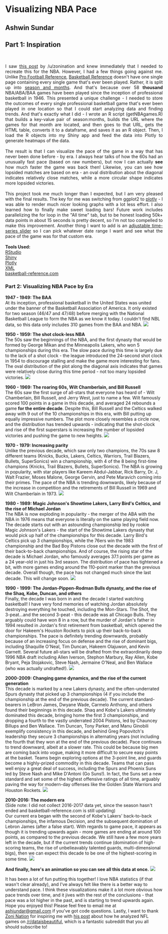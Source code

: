 # Visualizing NBA Pace
## Ashwin Sundar
## Part 1: Inspiration
<br>
<p align='justify'>
I saw <a href = "https://www.reddit.com/r/dataisbeautiful/comments/61rl0r/the_resulting_scores_of_15741_american_football/">this post</a> by /u/zonination and knew immediately that I needed to recreate this for the NBA. However, I had a few things going against me. Unlike <a href = 'http://www.pro-football-reference.com/boxscores/game-scores.htm'>Pro Football Reference</a>, <a href = 'http://www.basketball-reference.com'>Basketball Reference</a> doesn't have one single page containing every single game that's ever been played. Rather, it is split up into <a href = "http://www.basketball-reference.com/leagues/">season and months</a>. And that's because over 58 <b>thousand</b> NBA/ABA/BAA games have been played since the inception of professional basketball in 1946. This presented a unique challenge - I needed to store the outcomes of every single professional basketball game that's ever been played in one location so that I could start analyzing data and finding trends. And that's exactly what I did - I wrote an R script (getNBAgames.R) that builds a key-value pair of season:months, builds the URL where the games for that month are located, and then goes to that URL, gets the HTML table, converts it to a dataframe, and saves it as an R object. Then, I load the R objects into my Shiny app and feed the data into Plotly to generate heatmaps of the data. 
<br>
<br>
The result is that I can visualize the pace of the game in a way that has never been done before - by era. I always hear talks of how the 60s had an unusually fast pace (based on raw numbers), but now I can actually <b>see</b> how much faster the game was back then! Likewise, you can see how lopsided matches are based on era - an oval distribution about the diagonal indicates relatively close matches, while a more circular shape indicates more lopsided victories.
<br>
<br>
This project took me much longer than I expected, but I am very pleased with the final results. The key for me was switching from ggplot2 to <a href = 'https://plot.ly/'>plotly</a> - I was able to render much nicer looking graphs with a lot less effort. I also learned how to finally make sweet loading bars! Future work includes parallelizing the for loop in the "All time" tab, but to be honest loading 50k+ data points in about 15 seconds is pretty decent, so I'm not too compelled to make this improvement. Another thing I want to add is an <a href = 'http://www.htmlwidgets.org/showcase_dygraphs.html'>adjustable time-series slider</a> so I can pick whatever date range I want and see what the pace of the game was for that custom era. 
<br>
<br>
<b>Tools Used: </b>
<br>
<a href = 'https://www.rstudio.com/'>RStudio</a>
<br>
<a href = 'https://www.rstudio.com/products/shiny/'>Shiny</a>
<br>
<a href = 'https://plot.ly/'>Plotly</a>
<br>
<a href = 'https://cran.r-project.org/web/packages/XML/index.html'>XML</a>
<br>
<a href = 'http://www.basketball-reference.com/'>basketball-reference.com</a>


### Part 2: Visualizing NBA Pace by Era

<b>1947 - 1949: The BAA</b><br>
At its inception, professional basketball in the United States was united under the banner of the Basketball Association of America. It only existed for two season (46/47 and 47/48) before merging with the National Basketball League to form the NBA as we know it today. I couldn't find NBL data, so this data only includes 310 games from the BAA and NBA. 
<img src = 'https://github.com/AshwinSundar/Visualizing-NBA-Pace/blob/master/screenshots/19471949points.png?raw=true'></img>
<br>

<b>1950 - 1959: The shot clock-less NBA</b><br> 
The 50s saw the beginnings of the NBA, and the first dynasty that would be formed by George Mikan and the Minneapolis Lakers, who won 5 championships during this era. The slow pace during this time is largely due to the lack of a shot clock - the league introduced the 24-second shot clock in 1954 to discourage stalling and make the game more interesting for fans. The oval distribution of the plot along the diagonal axis indicates that games were relatively close during this time period - not too many lopsided victories. 
<img src = 'https://github.com/AshwinSundar/Visualizing-NBA-Pace/blob/master/screenshots/19501959points.png?raw=true'></img>
<br>

<b>1960 - 1969: The roaring 60s, Wilt Chamberlain, and Bill Russell</b><br>
The 60s saw the first surge of all-stars that everyone has heard of - Wilt Chamberlain, Bill Russell, and Jerry West, just to name a few. Wilt famously scored 100 points in a game in this decade, and averaged 24 rebounds a game <b>for the entire decade</b>. Despite this, Bill Russell and the Celtics walked away with 9 out of the 10 championships in this era, with Bill putting up equally impressive numbers.  The plot more closely resembles a circle now, and the distribution has trended upwards - indicating that the shot-clock and rise of the first superstars is increasing the number of lopsided victories and pushing the game to new heights. 
<img src = 'https://github.com/AshwinSundar/Visualizing-NBA-Pace/blob/master/screenshots/19601969points.png?raw=true'></img>
<br>

<b>1970 - 1979: Increasing parity</b><br>
Unlike the previous decade, which saw only two champions, the 70s saw 8 different teams (Knicks, Bucks, Lakers, Celtics, Warriors, Trail Blazers, Bullets, SuperSonics) win a championship, with 4 of the 8 being first-time champions (Knicks, Trail Blazers, Bullets, SuperSonics). The NBA is growing in popularity, with star players like Kareem Abdul-Jabbar, Rick Barry, Dr. J, Walt Frazier, Moses Malone, George Gervin, and Pete Maravich coming into their primes. The pace of the NBA is trending downwards, likely because of the increase in competition and the retirements of Bill Russell in 1969 and Wilt Chamberlain in 1973. 
<img src = 'https://github.com/AshwinSundar/Visualizing-NBA-Pace/blob/master/screenshots/19701979points.png'></img>
<br>

<b>1980 - 1989: Magic Johnson's Showtime Lakers, Larry Bird's Celtics, and the rise of Michael Jordan</b><br>
The NBA is now exploding in popularity - the merger of the ABA with the NBA in 1976 means that everyone is literally on the same playing field now. The decade starts out with an astounding championship led by rookie Magic Johnson's Lakers - the start of the Showtime Lakers dynasty that would pick up half of the championships for this decade. Larry Bird's Celtics pick up 3 championships, while the 76ers win the 1983 championship and the Bad Boy Pistons close out the decade with the first of their back-to-back championships. And of course, the rising star of the decade is Michael Jordan, who famously averages 37.1 points per game as a 24 year-old in just his 3rd season. The distribution of pace has tightened a bit, with more games ending around the 110-point marker than the previous decade. Overall though, the pace has not changed much since the last decade. This will change soon. 
<img src = 'https://github.com/AshwinSundar/Visualizing-NBA-Pace/blob/master/screenshots/19801989points.png'></img>
<br>

<b>1990 - 1999: The Jordan-Pippen-Rodman Bulls dynasty, and the rise of the Shaq, Kobe, Duncan, and others</b><br>
Finally, the decade I was born in and the decade I started watching basketball! I have very fond memories of watching Jordan absolutely destroying everything he touched, including the Mon-Stars. The Shot, the 3-peat...and the second 3-peat - this decade was all Chicago Bulls. They arguably could have won 8 in a row, but the murder of Jordan's father in 1994 resulted in Jordan's first retirement from basketball, which opened the door for Hakeem's Houston Rockets to pick up their back-to-back championships. The pace is definitely trending downwards, probably because of an increasing focus on defense and the rise of dominant bigs, including Shaquille O'Neal, Tim Duncan, Hakeem Olajuwon, and Kevin Garnett. Several future all-stars will be drafted from the extraordinarily deep 1996 NBA draft including Allen Iverson, Stephon Marbury, Ray Allen, Kobe Bryant, Peja Stojakovic, Steve Nash, Jermaine O'Neal, and Ben Wallace (who was actually undrafted!). 
<img src = 'https://github.com/AshwinSundar/Visualizing-NBA-Pace/blob/master/screenshots/19901999points.png'></img>
<br>

<b>2000-2009: Changing game dynamics, and the rise of the current generation</b><br>
This decade is marked by a new Lakers dynasty, and the often-underrated Spurs dynasty that picked up 3 championships (4 if you include the championship at the end of the previous decade). The current standard-bearers in LeBron James, Dwyane Wade, Carmelo Anthony, and others found their beginnings in this decade. Shaq and Kobe's Lakers ultimately dominated this decade, bringing home the first 3 championships, and dropping a fourth to the vastly underrated 2004 Pistons, led by Chauncey Billups and Ben Wallace. Tim Duncan, Tony Parker, and Manu Ginobili exemplify consistency in this decade, and behind Greg Popovitch's leadership they secure 3 championships in alternating years (not including the fourth that they won at the end of the previous decade). Pace continues to trend downward, albeit at a slower rate. This could be because big men are coming back into vogue, making it more difficult to secure easy points at the basket. Teams begin exploring options at the 3-point line, and guards become a highly-prized commodity in this decade. Teams that can pass well enjoy a great deal of success, including the Spurs and Phoenix Suns led by Steve Nash and Mike D'Antoni (Go Suns!). In fact, the Suns set a new standard and set some of the highest offensive ratings of all time, arguably paving the way for modern-day offenses like the Golden State Warriors and Houston Rockets. 
<img src = 'https://github.com/AshwinSundar/Visualizing-NBA-Pace/blob/master/screenshots/20002009points.png'></img> 

<b>2010-2016: The modern era</b><br>
(Side note: I did not collect 2016-2017 data yet, since the season hasn't ended and basketball-reference.com is still updating) <br>
Our current era began with the second of Kobe's Lakers' back-to-back championships, the infamous Decision, and the subsequent domination of Lebron James (after a false start). With regards to game pace, it appears as though it is trending upwards again - more games are ending at around 100 points, as compared to the previous decade. We still have a few more years left in the decade, but if the current trends continue (domination of high-scoring teams, the rise of unbelieavably talented guards, multi-dimensional bigs), then we can expect this decade to be one of the highest-scoring in some time. 
<img src = 'https://github.com/AshwinSundar/Visualizing-NBA-Pace/blob/master/screenshots/20102016points.png'></img>
<br>

<b> And finally, here's an animation so you can see all this data at once.</b>
<img src = 'https://github.com/AshwinSundar/Visualizing-NBA-Pace/blob/master/screenshots/appVideo.gif'> </img>
<br>

It has been a lot of fun putting this together! I love NBA statistics (if that wasn't clear already), and I've always felt like there is a better way to understand pace. I think these visualizations make it a lot more obvious how pace trends over time, and it jives with the rest of the conclusions - that pace was a lot higher in the past, and is starting to trend upwards again. Hope you enjoyed this! Please feel free to email me at ashiundar@gmail.com if you've got code questions. Lastly, I want to thank <a href = 'https://github.com/zonination'>Zoni Nation</a> for inspiring me with <a href = 'https://www.reddit.com/r/dataisbeautiful/comments/61rl0r/the_resulting_scores_of_15741_american_football/'>his post</a> about how he analyzed NFL games on <a href = ' https://www.reddit.com/r/dataisbeautiful/ '>/r/dataisbeautiful</a>, which is a fantastic subreddit that you all should subscribe to! 


